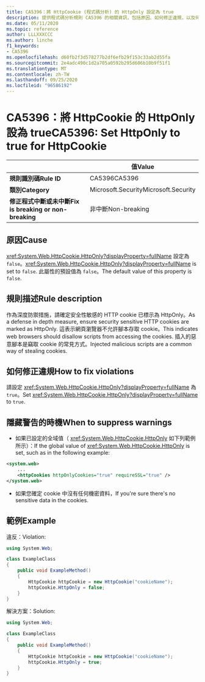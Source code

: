 ```yaml
---
title: CA5396：將 HttpCookie (程式碼分析) 的 HttpOnly 設定為 true
description: 提供程式碼分析規則 CA5396 的相關資訊，包括原因、如何修正違規，以及何時將其隱藏。
ms.date: 05/11/2020
ms.topic: reference
author: LLLXXXCCC
ms.author: linche
f1_keywords:
- CA5396
ms.openlocfilehash: d60fb2f3d578277b2df6efb29f153c33ab2d55fa
ms.sourcegitcommit: 2e4adc490c1d2a705a0592b295d606b10b9f51f1
ms.translationtype: MT
ms.contentlocale: zh-TW
ms.lasthandoff: 09/25/2020
ms.locfileid: "96586192"
---
```

# <a name="ca5396-set-httponly-to-true-for-httpcookie"></a><span data-ttu-id="41cb0-103">CA5396：將 HttpCookie 的 HttpOnly 設為 true</span><span class="sxs-lookup"><span data-stu-id="41cb0-103">CA5396: Set HttpOnly to true for HttpCookie</span></span>

| | <span data-ttu-id="41cb0-104">值</span><span class="sxs-lookup"><span data-stu-id="41cb0-104">Value</span></span> |
|-|-|
| <span data-ttu-id="41cb0-105">**規則識別碼**</span><span class="sxs-lookup"><span data-stu-id="41cb0-105">**Rule ID**</span></span> |<span data-ttu-id="41cb0-106">CA5396</span><span class="sxs-lookup"><span data-stu-id="41cb0-106">CA5396</span></span>|
| <span data-ttu-id="41cb0-107">**類別**</span><span class="sxs-lookup"><span data-stu-id="41cb0-107">**Category**</span></span> |<span data-ttu-id="41cb0-108">Microsoft.Security</span><span class="sxs-lookup"><span data-stu-id="41cb0-108">Microsoft.Security</span></span>|
| <span data-ttu-id="41cb0-109">**修正程式中斷或未中斷**</span><span class="sxs-lookup"><span data-stu-id="41cb0-109">**Fix is breaking or non-breaking**</span></span> |<span data-ttu-id="41cb0-110">非中斷</span><span class="sxs-lookup"><span data-stu-id="41cb0-110">Non-breaking</span></span>|

## <a name="cause"></a><span data-ttu-id="41cb0-111">原因</span><span class="sxs-lookup"><span data-stu-id="41cb0-111">Cause</span></span>

<span data-ttu-id="41cb0-112"><xref:System.Web.HttpCookie.HttpOnly?displayProperty=fullName> 設定為 `false`。</span><span class="sxs-lookup"><span data-stu-id="41cb0-112"><xref:System.Web.HttpCookie.HttpOnly?displayProperty=fullName> is set to `false`.</span></span> <span data-ttu-id="41cb0-113">此屬性的預設值為 `false`。</span><span class="sxs-lookup"><span data-stu-id="41cb0-113">The default value of this property is `false`.</span></span>

## <a name="rule-description"></a><span data-ttu-id="41cb0-114">規則描述</span><span class="sxs-lookup"><span data-stu-id="41cb0-114">Rule description</span></span>

<span data-ttu-id="41cb0-115">作為深度防禦措施，請確定安全性敏感的 HTTP cookie 已標示為 HttpOnly。</span><span class="sxs-lookup"><span data-stu-id="41cb0-115">As a defense in depth measure, ensure security sensitive HTTP cookies are marked as HttpOnly.</span></span> <span data-ttu-id="41cb0-116">這表示網頁瀏覽器不允許腳本存取 cookie。</span><span class="sxs-lookup"><span data-stu-id="41cb0-116">This indicates web browsers should disallow scripts from accessing the cookies.</span></span> <span data-ttu-id="41cb0-117">插入的惡意腳本是竊取 cookie 的常見方式。</span><span class="sxs-lookup"><span data-stu-id="41cb0-117">Injected malicious scripts are a common way of stealing cookies.</span></span>

## <a name="how-to-fix-violations"></a><span data-ttu-id="41cb0-118">如何修正違規</span><span class="sxs-lookup"><span data-stu-id="41cb0-118">How to fix violations</span></span>

<span data-ttu-id="41cb0-119">請設定 <xref:System.Web.HttpCookie.HttpOnly?displayProperty=fullName> 為 `true`。</span><span class="sxs-lookup"><span data-stu-id="41cb0-119">Set <xref:System.Web.HttpCookie.HttpOnly?displayProperty=fullName> to `true`.</span></span>

## <a name="when-to-suppress-warnings"></a><span data-ttu-id="41cb0-120">隱藏警告的時機</span><span class="sxs-lookup"><span data-stu-id="41cb0-120">When to suppress warnings</span></span>

- <span data-ttu-id="41cb0-121">如果已設定的全域值（ <xref:System.Web.HttpCookie.HttpOnly> 如下列範例所示）：</span><span class="sxs-lookup"><span data-stu-id="41cb0-121">If the global value of <xref:System.Web.HttpCookie.HttpOnly> is set,  such as in the following example:</span></span>

```xml
<system.web>
    ...
    <httpCookies httpOnlyCookies="true" requireSSL="true" />
</system.web>
```

- <span data-ttu-id="41cb0-122">如果您確定 cookie 中沒有任何機密資料，</span><span class="sxs-lookup"><span data-stu-id="41cb0-122">If you're sure there's no sensitive data in the cookies.</span></span>

## <a name="example"></a><span data-ttu-id="41cb0-123">範例</span><span class="sxs-lookup"><span data-stu-id="41cb0-123">Example</span></span>

<span data-ttu-id="41cb0-124">違反：</span><span class="sxs-lookup"><span data-stu-id="41cb0-124">Violation:</span></span>

```csharp
using System.Web;

class ExampleClass
{
    public void ExampleMethod()
    {
        HttpCookie httpCookie = new HttpCookie("cookieName");
        httpCookie.HttpOnly = false;
    }
}
```

<span data-ttu-id="41cb0-125">解決方案：</span><span class="sxs-lookup"><span data-stu-id="41cb0-125">Solution:</span></span>

```csharp
using System.Web;

class ExampleClass
{
    public void ExampleMethod()
    {
        HttpCookie httpCookie = new HttpCookie("cookieName");
        httpCookie.HttpOnly = true;
    }
}
```
